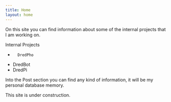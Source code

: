 ```yaml
---
title: Home
layout: home
---
```


On this site you can find information about some of the internal projects that I am working on.

 Internal Projects 
* 		DredPho
* 	DredBot
* 	DredPi
	
Into the Post section you can find any kind of information, it will be my personal database memory. 

This site is under construction.
